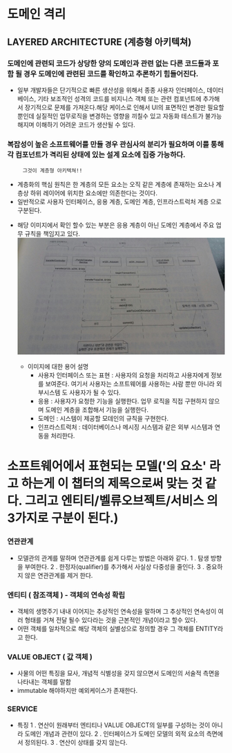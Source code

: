 # 도메인 격리

## LAYERED ARCHITECTURE (계층형 아키텍쳐)

 ### 도메인에 관련되 코드가 상당한 양의 도메인과 관련 없는 다른 코드들과 포함 될 경우 도메인에 관련된 코드를 확인하고 추론하기 힘들어진다. 
 
  - 일부 개발자들은 단기적으로 빠른 생산성을 위해서 종종 사용자 인터페이스, 데이터베이스, 기타 보조적인 성격의 코드를 비지니스 객체 또는 관련  컴포넌트에 
    추가해서 장기적으로 문제를 가져온다.해당 케이스로 인해서 UI의 표면적인 변경만 필요할 뿐인데 실질적인 업무로직을 변경하는 영향을 끼칠수 있고 자동화 테스트가 
    불가능해지며 이해하기 어려운 코드가 생산될 수 있다. 
    
 ###  복잡성이 높은 소프트웨어를 만들 경우 관심사의 분리가 필요하며 이를 통해 각 컴포넌트가 격리된 상태에 있는 설계 요소에 집중 가능하다. 
 ```
      그것이 계층형 아키텍쳐!! 
 ```
  - 계층화의 핵심 원칙은 한 계층의 모든 요소는 오직 같은 계층에 존재하는 요소나 계층상 하위 레이어에 위치한 요소에만 의존한다는 것이다. 
  - 일반적으로 사용자 인터페이스, 응용 계층, 도메인 계층, 인프라스트럭처 계층 으로 구분된다. 
 
 * 해당 이미지에서 확인 할수 있는 부분은 응용 계층이 아닌 도메인 계층에서 주요 업무 규칙을 책임지고 있다.
![layered_architecture_example-151714](https://github.com/fbwotjq/DDD_STUDY/blob/master/CHAPTOR04-05/layered_architecture_example.jpeg)  

   * 이미지에 대한 용어 설명 
      - 사용자 인터페이스 또는 표현 : 사용자의 요청을 처리하고 사용자에게 정보를 보여준다. 여기서 사용자는 소프트웨어를 사용하는 사람 뿐만 아니라 외부시스템
      도 사용자가 될 수 있다.
      - 응용 : 사용자가 요청한 기능을 실행한다. 업무 로직을 직접 구현하지 않으며 도메인 계층을 조합해서 기능을 실행한다.
      - 도메인 : 시스템이 제공할 모데인의 규칙을 구현한다.
      - 인프라스트럭처 : 데이터베이스나 메시징 시스템과 같은 외부 시스템과 연동을 처리한다.


# 소프트웨어에서 표현되는 모델('의 요소' 라고 하는게 이 챕터의 제목으로써 맞는 것 같다. 그리고 엔티티/벨류오브젝트/서비스 의 3가지로 구분이 된다.)

 ### 연관관계
  - 모델관의 관계를 말하며 연관관계를 쉽게 다루는 방법은 아래와 같다.
    1 . 탐생 방향을 부여한다.
    2 . 한정자(qualifier)를 추가해서 사실상 다중성을 줄인다.
    3 . 중요하지 않은 연관관계를 제거 한다.
   
 ### 엔티티 ( 참조객체 ) - 객체의 연속성 확립
  - 객체의 생명주기 내내 이어지는 추상적인 연속성을 말하며 그 추상적인 연속성이 여러 형태를 거쳐 전달 될수 있다라는 것을 근본적인 개념이라고 할수 있다.
  - 어떤 객체를 일차적으로 해당 객체의 실별성으로 정의할 경우 그 객체를 ENTITY라고 한다.
  
 ### VALUE OBJECT ( 값 객체 )
  - 사물의 어떤 특징을 묘사, 개념적 식별성을 갖지 않으면서 도메인의 서술적 측면을 나타내는 객체를 말함 
  - immutable 해야하지만 예외케이스가 존재한다.
  
 ### SERVICE 
  - 특징
    1 . 연산이 원래부터 엔티티나 VALUE OBJECT의 일부를 구성하는 것이 아니라 도메인 개념과 관련이 있다.
    2 . 인터페이스가 도메인 모델의 외적 요소의 측면에서 정의된다.
    3 . 연산이 상태를 갖지 않는다. 
 
  
